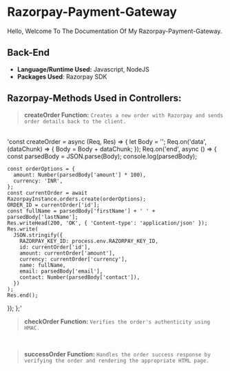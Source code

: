 # Razorpay-Payment-Gateway

Hello, Welcome To The Documentation Of My Razorpay-Payment-Gateway.

## Back-End

- **Language/Runtime Used:** Javascript, NodeJS
- **Packages Used**: Razorpay SDK

## Razorpay-Methods Used in Controllers:

> **createOrder Function:** `Creates a new order with Razorpay and sends order details back to the client.`  <BR>
<BR>
'const createOrder = async (Req, Res) => {
  let Body = '';
  Req.on('data', (dataChunk) => {
    Body = Body + dataChunk;
  });
  Req.on('end', async () => {
    const parsedBody = JSON.parse(Body);
    console.log(parsedBody);

    const orderOptions = {
      amount: Number(parsedBody['amount'] * 100),
      currency: 'INR',
    };
    const currentOrder = await RazorpayInstance.orders.create(orderOptions);
    ORDER_ID = currentOrder['id'];
    const fullName = parsedBody['firstName'] + ' ' + parsedBody['lastName'];
    Res.writeHead(200, 'OK', { 'Content-type': 'application/json' });
    Res.write(
      JSON.stringify({
        RAZORPAY_KEY_ID: process.env.RAZORPAY_KEY_ID,
        id: currentOrder['id'],
        amount: currentOrder['amount'],
        currency: currentOrder['currency'],
        name: fullName,
        email: parsedBody['email'],
        contact: Number(parsedBody['contact']),
      })
    );
    Res.end();
  });
};'

> **checkOrder Function:** `Verifies the order's authenticity using HMAC.`  <BR>
<BR>

> **successOrder Function:** `Handles the order success response by verifying the order and rendering the appropriate HTML page.`  <BR>
<BR>
